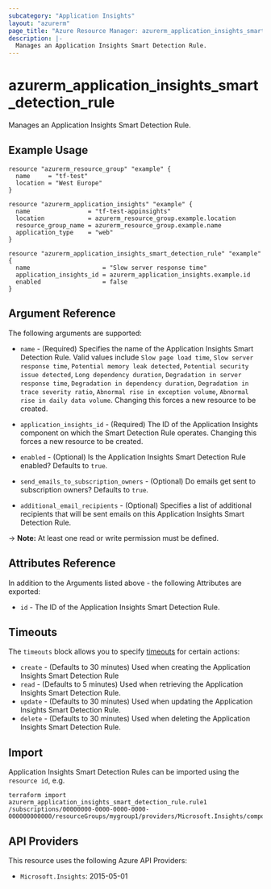 ```yaml
---
subcategory: "Application Insights"
layout: "azurerm"
page_title: "Azure Resource Manager: azurerm_application_insights_smart_detection_rule"
description: |-
  Manages an Application Insights Smart Detection Rule.
---
```


# azurerm_application_insights_smart_detection_rule

Manages an Application Insights Smart Detection Rule.

## Example Usage

```hcl
resource "azurerm_resource_group" "example" {
  name     = "tf-test"
  location = "West Europe"
}

resource "azurerm_application_insights" "example" {
  name                = "tf-test-appinsights"
  location            = azurerm_resource_group.example.location
  resource_group_name = azurerm_resource_group.example.name
  application_type    = "web"
}

resource "azurerm_application_insights_smart_detection_rule" "example" {
  name                    = "Slow server response time"
  application_insights_id = azurerm_application_insights.example.id
  enabled                 = false
}
```

## Argument Reference

The following arguments are supported:

* `name` - (Required) Specifies the name of the Application Insights Smart Detection Rule. Valid values include `Slow page load time`, `Slow server response time`, `Potential memory leak detected`, `Potential security issue detected`, `Long dependency duration`, `Degradation in server response time`, `Degradation in dependency duration`, `Degradation in trace severity ratio`, `Abnormal rise in exception volume`, `Abnormal rise in daily data volume`. Changing this forces a new resource to be created.

* `application_insights_id` - (Required) The ID of the Application Insights component on which the Smart Detection Rule operates. Changing this forces a new resource to be created.

* `enabled` - (Optional) Is the Application Insights Smart Detection Rule enabled? Defaults to `true`.

* `send_emails_to_subscription_owners` - (Optional) Do emails get sent to subscription owners? Defaults to `true`.

* `additional_email_recipients` - (Optional) Specifies a list of additional recipients that will be sent emails on this Application Insights Smart Detection Rule.

-> **Note:** At least one read or write permission must be defined.

## Attributes Reference

In addition to the Arguments listed above - the following Attributes are exported:

* `id` - The ID of the Application Insights Smart Detection Rule.

## Timeouts

The `timeouts` block allows you to specify [timeouts](https://www.terraform.io/language/resources/syntax#operation-timeouts) for certain actions:

* `create` - (Defaults to 30 minutes) Used when creating the Application Insights Smart Detection Rule
* `read` - (Defaults to 5 minutes) Used when retrieving the Application Insights Smart Detection Rule.
* `update` - (Defaults to 30 minutes) Used when updating the Application Insights Smart Detection Rule.
* `delete` - (Defaults to 30 minutes) Used when deleting the Application Insights Smart Detection Rule.

## Import

Application Insights Smart Detection Rules can be imported using the `resource id`, e.g.

```shell
terraform import azurerm_application_insights_smart_detection_rule.rule1 /subscriptions/00000000-0000-0000-0000-000000000000/resourceGroups/mygroup1/providers/Microsoft.Insights/components/mycomponent1/proactiveDetectionConfigs/myrule1
```

## API Providers
<!-- This section is generated, changes will be overwritten -->
This resource uses the following Azure API Providers:

* `Microsoft.Insights`: 2015-05-01

